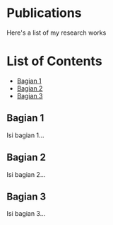 # **Publications**
Here's a list of my research works

<!DOCTYPE html>
<html lang="en">
<head>
    <meta charset="UTF-8">
    <meta name="viewport" content="width=device-width, initial-scale=1.0">
</head>
<body>

<h1>List of Contents</h1>

<ul>
    <li><a href="#section1">Bagian 1</a></li>
    <li><a href="#section2">Bagian 2</a></li>
    <li><a href="#section3">Bagian 3</a></li>
</ul>

<h2 id="section1">Bagian 1</h2>
<p>Isi bagian 1...</p>

<h2 id="section2">Bagian 2</h2>
<p>Isi bagian 2...</p>

<h2 id="section3">Bagian 3</h2>
<p>Isi bagian 3...</p>
